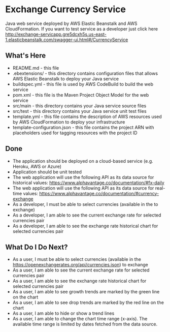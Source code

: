 Exchange Currency Service
==============================================

Java web service deployed by AWS Elastic Beanstalk and AWS CloudFormation. If you want to test service as a developer just click here http://exchange-servicapp.gre5dcxh5s.us-east-1.elasticbeanstalk.com/swagger-ui.html#/CurrencyService

What's Here
-----------
* README.md - this file
* .ebextensions/ - this directory contains configuration files that
  allows AWS Elastic Beanstalk to deploy your Java service
* buildspec.yml - this file is used by AWS CodeBuild to build the web
  service
* pom.xml - this file is the Maven Project Object Model for the web service
* src/main - this directory contains your Java service source files
* src/test - this directory contains your Java service unit test files
* template.yml - this file contains the description of AWS resources used by AWS
  CloudFormation to deploy your infrastructure
* template-configuration.json - this file contains the project ARN with placeholders used for tagging resources with the project ID

Done
---------------

 - The application should be deployed on a cloud-based service (e.g. Heroku, AWS or Azure)
 - Application should be unit tested
 - The web application will use the following API as its data source for historical values: https://www.alphavantage.co/documentation/#fx-daily
 - The web application will use the following API as its data source for real-time values: https://www.alphavantage.co/documentation/#currency-exchange
 - As a developer, I must be able to select currencies (available in the [](https://openexchangerates.org/api/currencies.json) to exchange)
 - As a developer, I am able to see the current exchange rate for selected currencies pair
 - As a developer, I am able to see the exchange rate historical chart for selected currencies pair


What Do I Do Next?
------------------

 - As a user, I must be able to select currencies (available in the https://openexchangerates.org/api/currencies.json) to exchange
 - As a user, I am able to see the current exchange rate for selected currencies pair
 - As a user, I am able to see the exchange rate historical chart for selected currencies pair
 - As a user, I am able to see growth trends are marked by the green line on the chart
 - As a user, I am able to see drop trends are marked by the red line on the chart
 - As a user, I am able to hide or show a trend lines
 - As a user, I am able to change the chart time range (x-axis). The available time range is limited by dates fetched from the data source.



